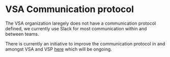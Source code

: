 # VSA Communication protocol

The VSA organization laregely does not have a communication protocol defined, we currently use Slack for most communication within and between teams.

There is currently an initiative to improve the communication protocol in and amongst VSA and VSP [here](https://github.com/department-of-veterans-affairs/va.gov-team/blob/master/teams/vsa/engineering/communication/plan_to_improve.md) which will be ongoing.
